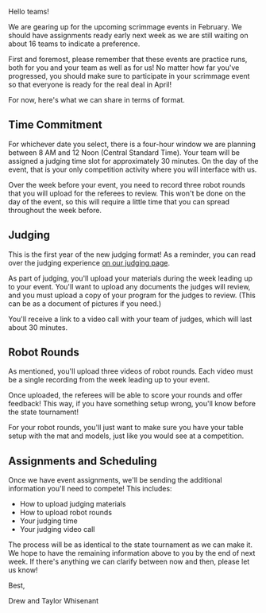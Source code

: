 Hello teams!

We are gearing up for the upcoming scrimmage events in February. We should have assignments ready early next week as we are still waiting on about 16 teams to indicate a preference.

First and foremost, please remember that these events are practice runs, both for you and your team as well as for us! No matter how far you've progressed, you should make sure to participate in your scrimmage event so that everyone is ready for the real deal in April!

For now, here's what we can share in terms of format.

## Time Commitment

For whichever date you select, there is a four-hour window we are planning between 8 AM and 12 Noon (Central Standard Time). Your team will be assigned a judging time slot for approximately 30 minutes. On the day of the event, that is your only competition activity where you will interface with us.

Over the week before your event, you need to record three robot rounds that you will upload for the referees to review. This won't be done on the day of the event, so this will require a little time that you can spread throughout the week before.


## Judging

This is the first year of the new judging format! As a reminder, you can read over the judging experience [on our judging page](https://github.com/drewwhis/first-in-alabama/blob/main/2020-2021/challenge/judging.md).

As part of judging, you'll upload your materials during the week leading up to your event. You'll want to upload any documents the judges will review, and you must upload a copy of your program for the judges to review. (This can be as a document of pictures if you need.)

You'll receive a link to a video call with your team of judges, which will last about 30 minutes.


## Robot Rounds

As mentioned, you'll upload three videos of robot rounds. Each video must be a single recording from the week leading up to your event.

Once uploaded, the referees will be able to score your rounds and offer feedback! This way, if you have something setup wrong, you'll know before the state tournament!

For your robot rounds, you'll just want to make sure you have your table setup with the mat and models, just like you would see at a competition.


## Assignments and Scheduling

Once we have event assignments, we'll be sending the additional information you'll need to compete! This includes:
- How to upload judging materials
- How to upload robot rounds
- Your judging time
- Your judging video call

The process will be as identical to the state tournament as we can make it. We hope to have the remaining information above to you by the end of next week. If there's anything we can clarify between now and then, please let us know!

Best,

Drew and Taylor Whisenant